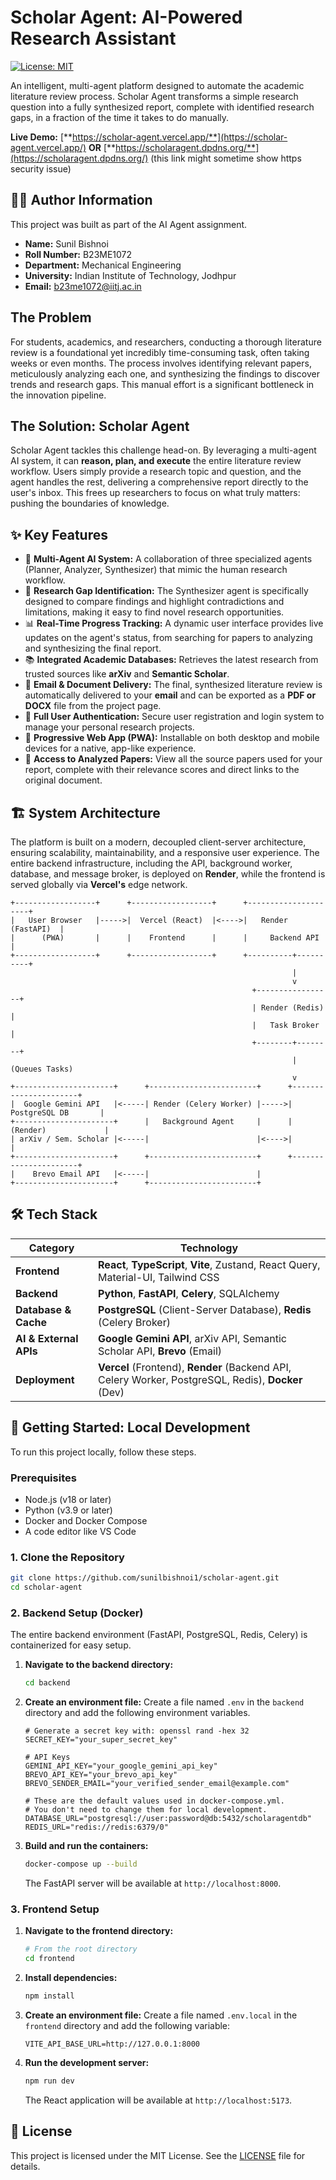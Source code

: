 # Scholar Agent: AI-Powered Research Assistant

[![License: MIT](https://img.shields.io/badge/License-MIT-yellow.svg)](https://opensource.org/licenses/MIT)

An intelligent, multi-agent platform designed to automate the academic literature review process. Scholar Agent transforms a simple research question into a fully synthesized report, complete with identified research gaps, in a fraction of the time it takes to do manually.

**Live Demo:** [**https://scholar-agent.vercel.app/**](https://scholar-agent.vercel.app/)  **OR**  [**https://scholaragent.dpdns.org/**](https://scholaragent.dpdns.org/) (this link might sometime show https security issue)


## 🧑‍💻 Author Information

This project was built as part of the AI Agent assignment.

*   **Name:** Sunil Bishnoi
*   **Roll Number:** B23ME1072
*   **Department:** Mechanical Engineering
*   **University:** Indian Institute of Technology, Jodhpur
*   **Email:** b23me1072@iitj.ac.in



## The Problem

For students, academics, and researchers, conducting a thorough literature review is a foundational yet incredibly time-consuming task, often taking weeks or even months. The process involves identifying relevant papers, meticulously analyzing each one, and synthesizing the findings to discover trends and research gaps. This manual effort is a significant bottleneck in the innovation pipeline.

## The Solution: Scholar Agent

Scholar Agent tackles this challenge head-on. By leveraging a multi-agent AI system, it can **reason, plan, and execute** the entire literature review workflow. Users simply provide a research topic and question, and the agent handles the rest, delivering a comprehensive report directly to the user's inbox. This frees up researchers to focus on what truly matters: pushing the boundaries of knowledge.

## ✨ Key Features

*   🤖 **Multi-Agent AI System:** A collaboration of three specialized agents (Planner, Analyzer, Synthesizer) that mimic the human research workflow.
*   🔎 **Research Gap Identification:** The Synthesizer agent is specifically designed to compare findings and highlight contradictions and limitations, making it easy to find novel research opportunities.
*   📊 **Real-Time Progress Tracking:** A dynamic user interface provides live updates on the agent's status, from searching for papers to analyzing and synthesizing the final report.
*   📚 **Integrated Academic Databases:** Retrieves the latest research from trusted sources like **arXiv** and **Semantic Scholar**.
*   📧 **Email & Document Delivery:** The final, synthesized literature review is automatically delivered to your **email** and can be exported as a **PDF or DOCX** file from the project page.
*   🔐 **Full User Authentication:** Secure user registration and login system to manage your personal research projects.
*   📱 **Progressive Web App (PWA):** Installable on both desktop and mobile devices for a native, app-like experience.
*   📄 **Access to Analyzed Papers:** View all the source papers used for your report, complete with their relevance scores and direct links to the original document.

## 🏗️ System Architecture

The platform is built on a modern, decoupled client-server architecture, ensuring scalability, maintainability, and a responsive user experience. The entire backend infrastructure, including the API, background worker, database, and message broker, is deployed on **Render**, while the frontend is served globally via **Vercel's** edge network.

```
+------------------+      +------------------+      +---------------------+
|   User Browser   |----->|  Vercel (React)  |<---->|   Render (FastAPI)  |
|      (PWA)       |      |    Frontend      |      |     Backend API     |
+------------------+      +------------------+      +----------+----------+
                                                               |
                                                               v
                                                      +-----------------+
                                                      | Render (Redis)  |
                                                      |   Task Broker   |
                                                      +--------+--------+
                                                               | (Queues Tasks)
                                                               v
+----------------------+      +------------------------+      +----------------------+
|  Google Gemini API   |<-----| Render (Celery Worker) |----->|  PostgreSQL DB       |
+----------------------+      |   Background Agent     |      | (Render)             |
| arXiv / Sem. Scholar |<-----|                        |<---->|                      |
+----------------------+      +------------------------+      +----------------------+
|    Brevo Email API   |<-----|                        |
+----------------------+      +------------------------+

```

## 🛠️ Tech Stack

| Category              | Technology                                                                                           |
| --------------------- | ---------------------------------------------------------------------------------------------------- |
| **Frontend**          | **React**, **TypeScript**, **Vite**, Zustand, React Query, Material-UI, Tailwind CSS                   |
| **Backend**           | **Python**, **FastAPI**, **Celery**, SQLAlchemy                                                          |
| **Database & Cache**  | **PostgreSQL** (Client-Server Database), **Redis** (Celery Broker)                                       |
| **AI & External APIs**| **Google Gemini API**, arXiv API, Semantic Scholar API, **Brevo** (Email)                               |
| **Deployment**        | **Vercel** (Frontend), **Render** (Backend API, Celery Worker, PostgreSQL, Redis), **Docker** (Dev) |

## 🚀 Getting Started: Local Development

To run this project locally, follow these steps.

### Prerequisites

*   Node.js (v18 or later)
*   Python (v3.9 or later)
*   Docker and Docker Compose
*   A code editor like VS Code

### 1. Clone the Repository

```bash
git clone https://github.com/sunilbishnoi1/scholar-agent.git
cd scholar-agent
```

### 2. Backend Setup (Docker)

The entire backend environment (FastAPI, PostgreSQL, Redis, Celery) is containerized for easy setup.

1.  **Navigate to the backend directory:**
    ```bash
    cd backend
    ```

2.  **Create an environment file:**
    Create a file named `.env` in the `backend` directory and add the following environment variables.

    ```env
    # Generate a secret key with: openssl rand -hex 32
    SECRET_KEY="your_super_secret_key"

    # API Keys
    GEMINI_API_KEY="your_google_gemini_api_key"
    BREVO_API_KEY="your_brevo_api_key"
    BREVO_SENDER_EMAIL="your_verified_sender_email@example.com"

    # These are the default values used in docker-compose.yml.
    # You don't need to change them for local development.
    DATABASE_URL="postgresql://user:password@db:5432/scholaragentdb"
    REDIS_URL="redis://redis:6379/0"
    ```

3.  **Build and run the containers:**
    ```bash
    docker-compose up --build
    ```
    The FastAPI server will be available at `http://localhost:8000`.

### 3. Frontend Setup

1.  **Navigate to the frontend directory:**
    ```bash
    # From the root directory
    cd frontend
    ```

2.  **Install dependencies:**
    ```bash
    npm install
    ```

3.  **Create an environment file:**
    Create a file named `.env.local` in the `frontend` directory and add the following variable:

    ```env
    VITE_API_BASE_URL=http://127.0.0.1:8000
    ```

4.  **Run the development server:**
    ```bash
    npm run dev
    ```
    The React application will be available at `http://localhost:5173`.


## 📄 License

This project is licensed under the MIT License. See the [LICENSE](LICENSE) file for details.